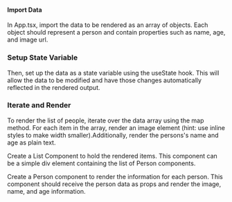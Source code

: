 #### Import Data

In App.tsx, import the data to be rendered as an array of objects. Each object should represent a person
and contain properties such as name, age, and image url.

### Setup State Variable

Then, set up the data as a state variable using the
useState hook. This will allow the data to be modified
and have those changes automatically reflected in the
rendered output.

### Iterate and Render

To render the list of people, iterate over the data
array using the map method. For each item in the array,
render an image element (hint: use inline
styles to make width smaller).Additionally, render the
persons's name and age as plain text.

Create a List Component to hold the rendered items. This component
can be a simple div element containing the list of Person components.

Create a Person component to render the information for each person.
This component should receive the person data as props and render the image, name, and
age information.
